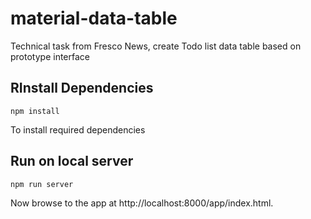 # material-data-table

Technical task from Fresco News, create Todo list data table based on prototype interface

## RInstall Dependencies

```
npm install
```

To install required dependencies

## Run on local server

```
npm run server
```

Now browse to the app at http://localhost:8000/app/index.html.

